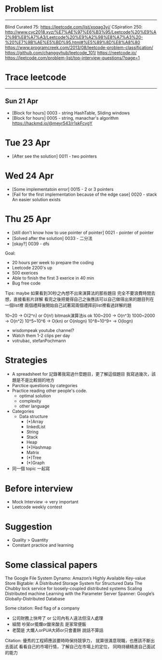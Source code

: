 # Problem list
--------------
Blind Curated 75:  https://leetcode.com/list/xoqag3yj/
CSpiration 250: 
http://www.cyc2018.xyz/%E7%AE%97%E6%B3%95/Leetcode%20%E9%A2%98%E8%A7%A3/Leetcode%20%E9%A2%98%E8%A7%A3%20-%20%E7%9B%AE%E5%BD%95.html#%E5%89%8D%E8%A8%80
https://www.programcreek.com/2013/08/leetcode-problem-classification/
https://github.com/changgyhub/leetcode_101/
https://neetcode.io/
https://leetcode.com/problem-list/top-interview-questions/?page=1

# Trace leetcode 
----------------
## Sun 21 Apr
- [Block for hours] 0003 - string HashTable, Sliding windows
- [Block for hours] 0005 - string, manachar's algorithm 
https://hackmd.io/@meyr543/r1skFcvgY

# Tue 23 Apr
- [After see the solution] 0011 - two pointers

# Wed 24 Apr
- [Some implementatoin error] 0015 - 2 or 3 pointers
- [Fail for the first implementation because of the edge case] 0020 - stack
    An easier solution exists

# Thu 25 Apr
- [still don't know how to use pointer of pointer] 0021 - pointer of pointer 
- [Solved after the solution] 0033 - 二分法
- [okay?] 0039 - dfs 




Goal: 
- 20 hours per week to prepare the coding 
- Leetcode 2200's up
- 500 exerices
- Able to finish the first 3 exerice in 40 min
- Bug free code 


Tips: maybe
如果看到30秒之內想不出來演算法的那些題目
完全不要浪費時間去想，直接看影片詳解
看完之後把覺得自己之後應該可以自己做得出來的題目列在一個list裡
兩個禮拜後開始自己試著寫兩個禮拜前list裡看過詳解的題

10~20 -> O(2^n) or O(n!) bitmask演算法is ok
100~200 -> O(n^3)
1000~2000 -> O(n^2)
10^5~10^6 -> O(kn) or O(nlogn)
10^8~10^9+ -> O(logn)



- wisdompeak youtube channel? 
- Watch them 1-2 clips per day
- votrubac, stefanPochmann

# Strategies
- A spreadsheet for 記錄著我寫過什麼題目，更了解這個題目
我寫過幾次，該題是不是比較弱的地方
- Parctice questions by categories
- Practice reading other people's code. 
    - optimal solution 
    - complexity
    - other language
- Categories
    - Data structure
        - (*)Array
        - linkedList
        - String
        - Stack
        - Heap
        - (*)Hashmap
        - Matrix
        - (*)Tree
        - (*)Graph
- 同一個 topic 一起寫

# Before interview 
- Mock Interview -> very important
- Leetcode weekly contest


# Suggestion 
- Quality > Quantity 
- Constant practice and learning


# Some classical papers
The Google File System
Dynamo: Amazon’s Highly Available Key-value Store
Bigtable: A Distributed Storage System for Structured Data
The Chubby lock service for loosely-coupled distributed systems
Scaling Distributed machine Learning with the Parameter Server
Spanner: Google’s Globally-Distributed Database


Some citation: 
Red flag of a company 
- 公司財務上快垮了 or 公司內有人違法但沒人處理
- 組間 吵架or擺爛or酸來酸去 是家常便飯
- 老闆是 大爛人orPUA大師or只會畫餅 說話不算話


Citation: 
優秀的工程師應該要時時保持競爭力，
就算很滿意現職，也應該不斷出去面試
看看自己的市場行情，了解自己在市場上的定位，
同時持續精進自己面試的能力

